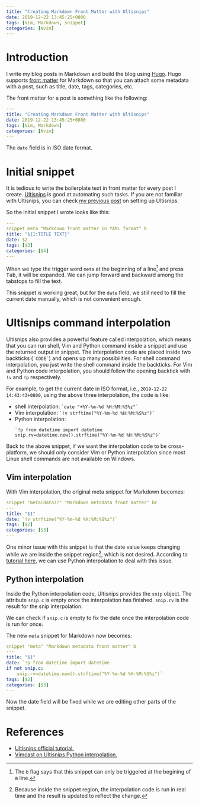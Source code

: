 ```yaml
---
title: "Creating Markdown Front Matter with Ultisnips"
date: 2019-12-22 13:45:25+0800
tags: [Vim, Markdown, snippet]
categories: [Nvim]
---
```


# Introduction #

I write my blog posts in Markdown and build the blog using
[Hugo](https://gohugo.io/). Hugo supports [front matter](https://gohugo.io/content-management/front-matter/)
for Markdown so that you can attach some metadata with a post, such as title,
date, tags, categories, etc.

<!--more-->

The front matter for a post is something like the following:

```yaml
---
title: "Creating Markdown Front Matter with Ultisnips"
date: 2019-12-22 13:45:25+0800
tags: [Vim, Markdown]
categories: [Nvim]
---
```

The `date` field is in ISO date format.

# Initial snippet #

It is tedious to write the boilerplate text in front matter for every post I
create. [Ultisnips](https://github.com/SirVer/ultisnips) is good at automating
such tasks. If you are not familiar with Ultisnips, you can check [my previous
post](https://jdhao.github.io/2019/04/17/neovim_snippet_s1/) on setting up
Ultisnips.

So the initial snippet I wrote looks like this:

```yaml
---
snippet meta "Markdown front matter in YAML format" b
title: "${1:TITLE TEXT}"
date: $2
tags: [$3]
categories: [$4]
---
```

When we type the trigger word `meta` at the beginning of a line[^2] and press
<kbd>Tab</kbd>, it will be expanded. We can jump forward and backward among the
tabstops to fill the text.

This snippet is working great, but for the `date` field, we still need to fill
the current date manually, which is not convenient enough.

# Ultisnips command interpolation #

Ultisnips also provides a powerful feature called interpolation, which means
that you can run shell, Vim and Python command inside a snippet and use the
returned output in snippet. The interpolation code are placed inside two
backticks (`` `CODE` ``) and opens up many possibilities. For shell command
interpolation, you just write the shell command inside the backticks. For Vim
and Python code interpolation, you should follow the opening backtick with `!v`
and `!p` respectively.

For example, to get the current date in ISO format, i.e., `2019-12-22
14:43:43+0800`, using the above three interpolation, the code is like:

+ shell interpolation: `` `date "+%Y-%m-%d %H:%M:%S%z"` ``
+ Vim interpolation: `` `!v strftime("%Y-%m-%d %H:%M:%S%z")` ``
+ Python interpolation:
    ```
    `!p from datetime import datetime
    snip.rv=datetime.now().strftime("%Y-%m-%d %H:%M:%S%z")`
    ```

Back to the above snippet, if we want the interpolation code to be
cross-platform, we should only consider Vim or Python interpolation since most
Linux shell commands are not available on Windows.

## Vim interpolation ##

With Vim interpolation, the original meta snippet for Markdown becomes:

```yaml
snippet "meta(data)?" "Markdown metadata front matter" br
---
title: "$1"
date: `!v strftime("%Y-%m-%d %H:%M:%S%z")`
tags: [$2]
categories: [$3]
---
```

One minor issue with this snippet is that the date value keeps changing while
we are inside the snippet region[^1], which is not desired. According to
[tutorial here](https://www.youtube.com/watch?v=JJQYwt6Diro), we can use Python
interpolation to deal with this issue.

## Python interpolation ##

Inside the Python interpolation code, Ultisnips provides the `snip` object. The
attribute `snip.c` is empty once the interpolation has finished. `snip.rv` is
the result for the snip interpolation.

We can check if `snip.c` is empty to fix the date once the interpolation code
is run for once.

The new `meta` snippet for Markdown now becomes:

```yaml
snippet "meta" "Markdown metadata front matter" b
---
title: "$1"
date: `!p from datetime import datetime
if not snip.c:
    snip.rv=datetime.now().strftime("%Y-%m-%d %H:%M:%S%z")`
tags: [$2]
categories: [$3]
---
```

Now the date field will be fixed while we are editing other parts of the
snippet.

[^1]: Because inside the snippet region, the interpolation code is run in real time and the result is updated to reflect the change.

[^2]: The `b` flag says that this snippet can only be triggered at the begining of a line.

# References #

+ [Ultisnips official tutorial.](https://www.youtube.com/watch?v=JJQYwt6Diro)
+ [Vimcast on Ultisnips Python interpolation.](http://vimcasts.org/episodes/ultisnips-python-interpolation/)

